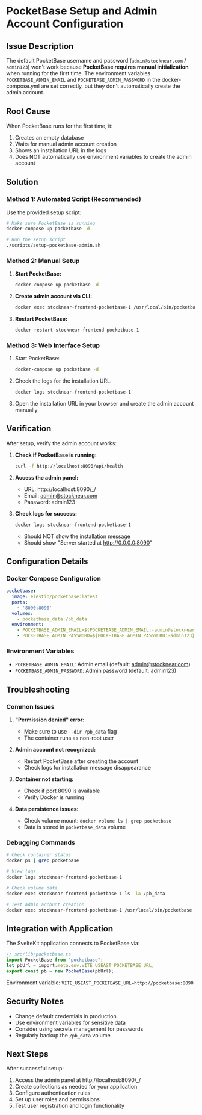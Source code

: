 # PocketBase Setup and Admin Account Configuration

## Issue Description

The default PocketBase username and password (`admin@stocknear.com` / `admin123`) won't work because **PocketBase requires manual initialization** when running for the first time. The environment variables `POCKETBASE_ADMIN_EMAIL` and `POCKETBASE_ADMIN_PASSWORD` in the docker-compose.yml are set correctly, but they don't automatically create the admin account.

## Root Cause

When PocketBase runs for the first time, it:
1. Creates an empty database
2. Waits for manual admin account creation
3. Shows an installation URL in the logs
4. Does NOT automatically use environment variables to create the admin account

## Solution

### Method 1: Automated Script (Recommended)

Use the provided setup script:

```bash
# Make sure PocketBase is running
docker-compose up pocketbase -d

# Run the setup script
./scripts/setup-pocketbase-admin.sh
```

### Method 2: Manual Setup

1. **Start PocketBase:**
   ```bash
   docker-compose up pocketbase -d
   ```

2. **Create admin account via CLI:**
   ```bash
   docker exec stocknear-frontend-pocketbase-1 /usr/local/bin/pocketbase --dir /pb_data superuser upsert admin@stocknear.com admin123
   ```

3. **Restart PocketBase:**
   ```bash
   docker restart stocknear-frontend-pocketbase-1
   ```

### Method 3: Web Interface Setup

1. Start PocketBase:
   ```bash
   docker-compose up pocketbase -d
   ```

2. Check the logs for the installation URL:
   ```bash
   docker logs stocknear-frontend-pocketbase-1
   ```

3. Open the installation URL in your browser and create the admin account manually

## Verification

After setup, verify the admin account works:

1. **Check if PocketBase is running:**
   ```bash
   curl -f http://localhost:8090/api/health
   ```

2. **Access the admin panel:**
   - URL: http://localhost:8090/_/
   - Email: admin@stocknear.com
   - Password: admin123

3. **Check logs for success:**
   ```bash
   docker logs stocknear-frontend-pocketbase-1
   ```
   - Should NOT show the installation message
   - Should show "Server started at http://0.0.0.0:8090"

## Configuration Details

### Docker Compose Configuration

```yaml
pocketbase:
  image: elestio/pocketbase:latest
  ports:
    - '8090:8090'
  volumes:
    - pocketbase_data:/pb_data
  environment:
    - POCKETBASE_ADMIN_EMAIL=${POCKETBASE_ADMIN_EMAIL:-admin@stocknear.com}
    - POCKETBASE_ADMIN_PASSWORD=${POCKETBASE_ADMIN_PASSWORD:-admin123}
```

### Environment Variables

- `POCKETBASE_ADMIN_EMAIL`: Admin email (default: admin@stocknear.com)
- `POCKETBASE_ADMIN_PASSWORD`: Admin password (default: admin123)

## Troubleshooting

### Common Issues

1. **"Permission denied" error:**
   - Make sure to use `--dir /pb_data` flag
   - The container runs as non-root user

2. **Admin account not recognized:**
   - Restart PocketBase after creating the account
   - Check logs for installation message disappearance

3. **Container not starting:**
   - Check if port 8090 is available
   - Verify Docker is running

4. **Data persistence issues:**
   - Check volume mount: `docker volume ls | grep pocketbase`
   - Data is stored in `pocketbase_data` volume

### Debugging Commands

```bash
# Check container status
docker ps | grep pocketbase

# View logs
docker logs stocknear-frontend-pocketbase-1

# Check volume data
docker exec stocknear-frontend-pocketbase-1 ls -la /pb_data

# Test admin account creation
docker exec stocknear-frontend-pocketbase-1 /usr/local/bin/pocketbase --dir /pb_data superuser upsert admin@stocknear.com admin123
```

## Integration with Application

The SvelteKit application connects to PocketBase via:

```typescript
// src/lib/pocketbase.ts
import PocketBase from "pocketbase";
let pbUrl = import.meta.env.VITE_USEAST_POCKETBASE_URL;
export const pb = new PocketBase(pbUrl);
```

Environment variable: `VITE_USEAST_POCKETBASE_URL=http://pocketbase:8090`

## Security Notes

- Change default credentials in production
- Use environment variables for sensitive data
- Consider using secrets management for passwords
- Regularly backup the `/pb_data` volume

## Next Steps

After successful setup:

1. Access the admin panel at http://localhost:8090/_/
2. Create collections as needed for your application
3. Configure authentication rules
4. Set up user roles and permissions
5. Test user registration and login functionality
